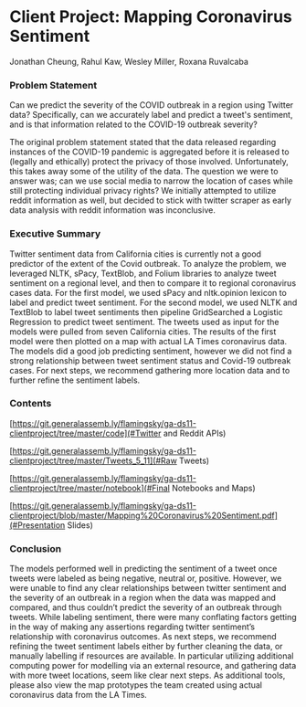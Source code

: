 # Client Project: Mapping Coronavirus Sentiment
Jonathan Cheung, Rahul Kaw, Wesley Miller, Roxana Ruvalcaba


### Problem Statement
Can we predict the severity of the COVID outbreak in a region using Twitter data? Specifically, can we accurately label and predict a tweet's sentiment, and is that information related to the COVID-19 outbreak severity?

The original problem statement stated that the data released regarding instances of the COVID-19 pandemic is aggregated before it is released to (legally and ethically) protect the privacy of those involved. Unfortunately, this takes away some of the utility of the data. The question we were to answer was; can we use social media to narrow the location of cases while still protecting individual privacy rights?  We initially attempted to utilize reddit information as well, but decided to stick with twitter scraper as early data analysis with reddit information was inconclusive.

### Executive Summary
Twitter sentiment data from California cities is currently not a good predictor of the extent of the Covid outbreak. To analyze the problem, we leveraged NLTK, sPacy, TextBlob, and Folium libraries to analyze tweet sentiment on a regional level, and then to compare it to regional coronavirus cases data. For the first model, we used sPacy and nltk.opinion lexicon to label and predict tweet sentiment. For the second model, we used NLTK and TextBlob to label tweet sentiments then pipeline GridSearched a Logistic Regression to predict tweet sentiment. The tweets used as input for the models were pulled from seven California cities. The results of the first model were then plotted on a map with actual LA Times coronavirus data. The models did a good job predicting sentiment, however we did not find a strong relationship between tweet sentiment status and Covid-19 outbreak cases. For next steps, we recommend gathering more location data and to further refine the sentiment labels.

### Contents
[https://git.generalassemb.ly/flamingsky/ga-ds11-clientproject/tree/master/code](#Twitter and Reddit APIs)

[https://git.generalassemb.ly/flamingsky/ga-ds11-clientproject/tree/master/Tweets_5_11](#Raw Tweets)

[https://git.generalassemb.ly/flamingsky/ga-ds11-clientproject/tree/master/notebook](#Final Notebooks and Maps)

[https://git.generalassemb.ly/flamingsky/ga-ds11-clientproject/blob/master/Mapping%20Coronavirus%20Sentiment.pdf](#Presentation Slides)

### Conclusion
The models performed well in predicting the sentiment of a tweet once tweets were labeled as being negative, neutral or, positive. However, we were unable to find any clear relationships between twitter sentiment and the severity of an outbreak in a region when the data was mapped and compared, and thus couldn’t predict the severity of an outbreak through tweets. While labeling sentiment, there were many conflating factors getting in the way of making any assertions regarding twitter sentiment’s relationship with coronavirus outcomes. As next steps, we recommend refining the tweet sentiment labels either by further cleaning the data, or manually labelling if resources are available. In particular utilizing additional computing power for modelling via an external resource, and gathering data with more tweet locations, seem like clear next steps. As additional tools, please also view the map prototypes the team created using actual coronavirus data from the LA Times.
